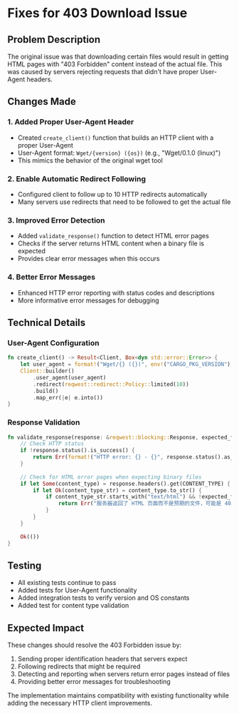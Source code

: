 # Fixes for 403 Download Issue

## Problem Description
The original issue was that downloading certain files would result in getting HTML pages with "403 Forbidden" content instead of the actual file. This was caused by servers rejecting requests that didn't have proper User-Agent headers.

## Changes Made

### 1. Added Proper User-Agent Header
- Created `create_client()` function that builds an HTTP client with a proper User-Agent
- User-Agent format: `Wget/{version} ({os})` (e.g., "Wget/0.1.0 (linux)")
- This mimics the behavior of the original wget tool

### 2. Enable Automatic Redirect Following  
- Configured client to follow up to 10 HTTP redirects automatically
- Many servers use redirects that need to be followed to get the actual file

### 3. Improved Error Detection
- Added `validate_response()` function to detect HTML error pages
- Checks if the server returns HTML content when a binary file is expected
- Provides clear error messages when this occurs

### 4. Better Error Messages
- Enhanced HTTP error reporting with status codes and descriptions
- More informative error messages for debugging

## Technical Details

### User-Agent Configuration
```rust
fn create_client() -> Result<Client, Box<dyn std::error::Error>> {
    let user_agent = format!("Wget/{} ({})", env!("CARGO_PKG_VERSION"), std::env::consts::OS);
    Client::builder()
        .user_agent(user_agent)
        .redirect(reqwest::redirect::Policy::limited(10))
        .build()
        .map_err(|e| e.into())
}
```

### Response Validation
```rust
fn validate_response(response: &reqwest::blocking::Response, expected_filename: &str) -> Result<(), Box<dyn std::error::Error>> {
    // Check HTTP status
    if !response.status().is_success() {
        return Err(format!("HTTP error: {} - {}", response.status().as_u16(), response.status().canonical_reason().unwrap_or("Unknown")).into());
    }
    
    // Check for HTML error pages when expecting binary files
    if let Some(content_type) = response.headers().get(CONTENT_TYPE) {
        if let Ok(content_type_str) = content_type.to_str() {
            if content_type_str.starts_with("text/html") && !expected_filename.ends_with(".html") && !expected_filename.ends_with(".htm") {
                return Err("服务器返回了 HTML 页面而不是预期的文件，可能是 403 或其他错误页面".into());
            }
        }
    }
    
    Ok(())
}
```

## Testing
- All existing tests continue to pass
- Added tests for User-Agent functionality
- Added integration tests to verify version and OS constants
- Added test for content type validation

## Expected Impact
These changes should resolve the 403 Forbidden issue by:
1. Sending proper identification headers that servers expect
2. Following redirects that might be required
3. Detecting and reporting when servers return error pages instead of files
4. Providing better error messages for troubleshooting

The implementation maintains compatibility with existing functionality while adding the necessary HTTP client improvements.